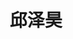 ---
title: "邱泽昊" # 姓名
position: "博士" # 写硕士或博士
contact: "qiuzh@mail.nankai.edu.cn" # 邮箱
description: "软体驱动器及机器人设计与控制" # 研究课题
photo: "/url_test/student/qiuzehao/photo.jpg" # 把wanghai改成自己名字的拼音
place: 5
item:
- 南开大学学士 # 改成自己的最高学位
- 博士期间发表SCI论文1篇，EI期刊/会议论文2篇 # 个人成果奖项奖励，总共不要超过4条，精简写
- 中国国际大学生创新大赛(2024)天津赛区高教主赛道铜奖（团队负责人）
- 2022年ACIRS会议最佳展示奖
- 南开大学第五届“校长杯”创新创业大赛一等奖
---